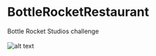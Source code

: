 # BottleRocketRestaurant
Bottle Rocket Studios challenge<br /><br />
![alt text](https://user-images.githubusercontent.com/9807660/41447426-d46c162a-701a-11e8-9ff3-f9d660f97f27.gif)
